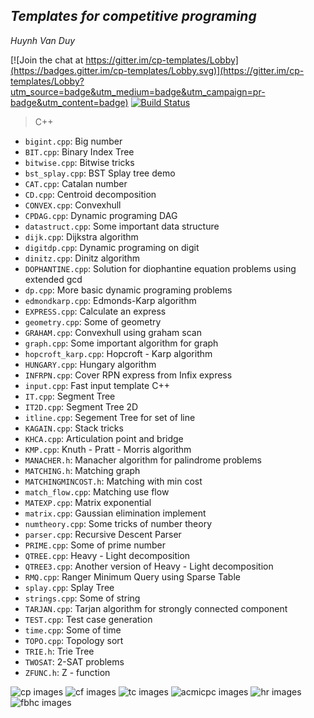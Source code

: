 ## ***Templates for competitive programing***
_Huynh Van Duy_

[![Join the chat at https://gitter.im/cp-templates/Lobby](https://badges.gitter.im/cp-templates/Lobby.svg)](https://gitter.im/cp-templates/Lobby?utm_source=badge&utm_medium=badge&utm_campaign=pr-badge&utm_content=badge)
[![Build Status](https://travis-ci.org/hdi-superuser/cp-templates.svg?branch=master)](https://travis-ci.org/hdi-superuser/cp-templates)

> C++
>
- `bigint.cpp`: Big number
- `BIT.cpp`: Binary Index Tree
- `bitwise.cpp`: Bitwise tricks
- `bst_splay.cpp`: BST Splay tree demo
- `CAT.cpp`: Catalan number
- `CD.cpp`: Centroid decomposition
- `CONVEX.cpp`: Convexhull
- `CPDAG.cpp`: Dynamic programing DAG
- `datastruct.cpp`: Some important data structure
- `dijk.cpp`: Dijkstra algorithm
- `digitdp.cpp`: Dynamic  programing on digit
- `dinitz.cpp`: Dinitz algorithm
- `DOPHANTINE.cpp`: Solution for diophantine equation problems using extended gcd
- `dp.cpp`: More basic dynamic programing problems
- `edmondkarp.cpp`: Edmonds-Karp algorithm
- `EXPRESS.cpp`: Calculate an express
- `geometry.cpp`: Some of geometry
- `GRAHAM.cpp`: Convexhull using graham scan
- `graph.cpp`: Some important algorithm for graph
- `hopcroft_karp.cpp`: Hopcroft - Karp algorithm
- `HUNGARY.cpp`: Hungary algorithm
- `INFRPN.cpp`: Cover RPN express from Infix express
- `input.cpp`: Fast input template C++
- `IT.cpp`: Segment Tree
- `IT2D.cpp`: Segment Tree 2D
- `itline.cpp`: Segement Tree for set of line
- `KAGAIN.cpp`: Stack tricks
- `KHCA.cpp`: Articulation point and bridge
- `KMP.cpp`: Knuth - Pratt - Morris algorithm
- `MANACHER.h`: Manacher algorithm for palindrome problems
- `MATCHING.h`: Matching graph
- `MATCHINGMINCOST.h`: Matching with min cost
- `match_flow.cpp`: Matching use flow
- `MATEXP.cpp`: Matrix exponential
- `matrix.cpp`: Gaussian elimination implement
- `numtheory.cpp`: Some tricks of number theory
- `parser.cpp`: Recursive Descent Parser
- `PRIME.cpp`: Some of prime number
- `QTREE.cpp`: Heavy - Light decomposition
- `QTREE3.cpp`: Another version of Heavy - Light decomposition
- `RMQ.cpp`: Ranger Minimum Query using Sparse Table
- `splay.cpp`: Splay Tree
- `strings.cpp`: Some of string
- `TARJAN.cpp`: Tarjan algorithm for strongly connected component
- `TEST.cpp`: Test case generation
- `time.cpp`: Some of time
- `TOPO.cpp`: Topology sort
- `TRIE.h`: Trie Tree
- `TWOSAT`: 2-SAT problems
- `ZFUNC.h`: Z - function

![cp images](http://cpbook.net/img/cp-logo.png)
![cf images](http://wunderfund.io/static/codeforces_logo.png)
![tc images](https://apps.topcoder.com/i/reskin/logo.png)
![acmicpc images](http://www.acmicpc-latam.org/logo_acm.jpg)
![hr images](https://aadityapurani.files.wordpress.com/2015/09/hackerrank-logo.jpg)
![fbhc images](https://webtoolfeed.files.wordpress.com/2012/03/facebok-hackathon.jpg)
